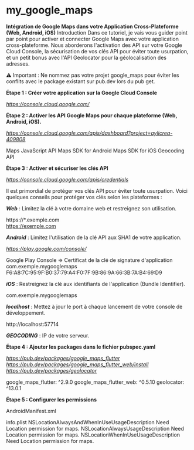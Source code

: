 # my_google_maps

**Intégration de Google Maps dans votre Application Cross-Plateforme (Web, Android, iOS)**
Introduction
Dans ce tutoriel, je vais vous guider point par point pour activer et connecter Google Maps avec votre application cross-plateforme. Nous aborderons l'activation des API sur votre Google Cloud Console, la sécurisation de vos clés API pour éviter toute usurpation, et un petit bonus avec l'API Geolocator pour la géolocalisation des adresses.

⚠️ Important : Ne nommez pas votre projet google_maps pour éviter les conflits avec le package existant sur pub.dev lors du pub get.

**Étape 1 : Créer votre application sur la Google Cloud Console**

*https://console.cloud.google.com/*

**Étape 2 : Activer les API Google Maps pour chaque plateforme (Web, Android, iOS).**

*https://console.cloud.google.com/apis/dashboard?project=aylicrea-409808*

Maps JavaScript API
Maps SDK for Android
Maps SDK for iOS
Geocoding API

**Étape 3 : Activer et sécuriser les clés API**

*https://console.cloud.google.com/apis/credentials*

Il est primordial de protéger vos clés API pour éviter toute usurpation. Voici quelques conseils pour protéger vos clés selon les plateformes :

***Web*** : Limitez la clé à votre domaine web et restreignez son utilisation.

https://*.exemple.com	
https://exemple.com	

***Android*** : Limitez l'utilisation de la clé API aux SHA1 de votre application.

*https://play.google.com/console/*

Google Play Console => Certificat de la clé de signature d'application
com.exemple.mygooglemaps
F6:A8:7C:95:9F:B0:37:79:A4:F0:7F:9B:86:9A:66:3B:7A:B4:69:D9	

***iOS*** : Restreignez la clé aux identifiants de l'application (Bundle Identifier).

com.exemple.mygooglemaps

***localhost*** : Mettez à jour le port à chaque lancement de votre console de développement.

http://localhost:57714

***GEOCODING*** : IP de votre serveur.

**Étape 4 : Ajouter les packages dans le fichier pubspec.yaml**

*https://pub.dev/packages/google_maps_flutter*
*https://pub.dev/packages/google_maps_flutter_web/install*
*https://pub.dev/packages/geolocator*

  google_maps_flutter: ^2.9.0
  google_maps_flutter_web: ^0.5.10
  geolocator: ^13.0.1

**Étape 5 : Configurer les permissions**

AndroidManifest.xml
    <uses-permission android:name="android.permission.INTERNET"/>
    <uses-permission android:name="android.permission.ACCESS_FINE_LOCATION"/>

info.plist
        <key>NSLocationAlwaysAndWhenInUseUsageDescription</key>
        <string>Need Location permission for maps.</string>
        <key>NSLocationAlwaysUsageDescription</key>
        <string>Need Location permission for maps.</string>
        <key>NSLocationWhenInUseUsageDescription</key>
        <string>Need Location permission for maps.</string>









